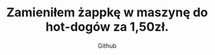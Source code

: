 ---
emoji: "🌭"
thumbnail: "zappka.png"
title: "Zamieniłem żappkę w maszynę do hot-dogów za 1,50zł."
summary: "Hobbystyczny projekt open-source z kodem źródłowym dostępnym na moim Githubie - zapraszam do korzystania!"
subtitle: "Github"
github: "https://github.com/asdfMaciej/zabka-as-a-service"
weight: 5
---